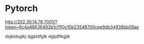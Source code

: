 # Pytorch
http://202.30.14.76:7001/?token=6c4a48636482b1cf1f0c10b23548700cee9db34938bb08ae


dsjkldsglkj
dgjkldfglk
dgljdflkgjlk
